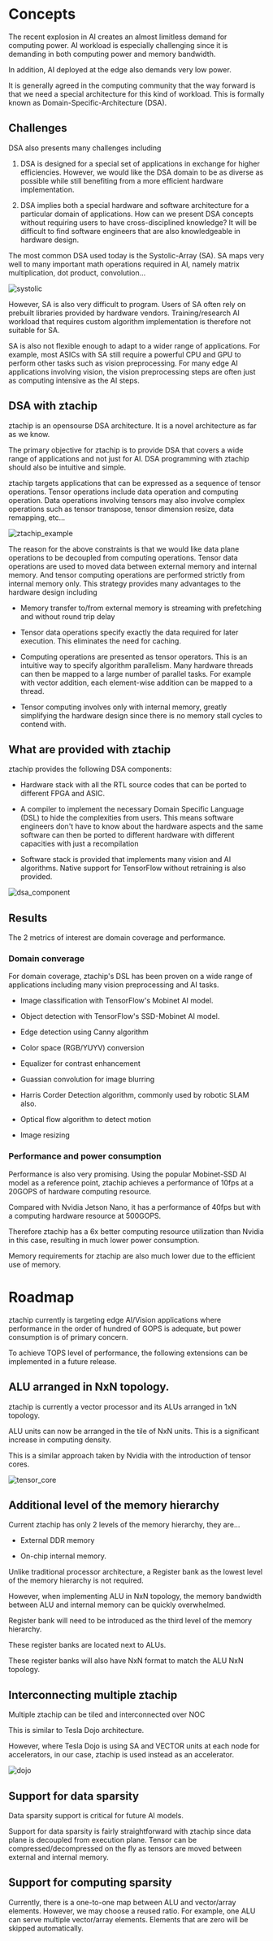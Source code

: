 # Concepts

The recent explosion in AI creates an almost limitless demand for computing power.
AI workload is especially challenging since it is demanding in both computing power
and memory bandwidth.

In addition, AI deployed at the edge also demands very low power.

It is generally agreed in the computing community that the way forward is that we
need a special architecture for this kind of workload. This is formally known as
Domain-Specific-Architecture (DSA).

## Challenges

DSA also presents many challenges including

1. DSA is designed for a special set of applications in exchange for higher efficiencies.
However, we would like the DSA domain to be as diverse as possible while still benefiting
from a more efficient hardware implementation.

2. DSA implies both a special hardware and software architecture for a particular domain of applications. 
How can we present DSA concepts without requiring users to have cross-disciplined knowledge? 
It will be difficult to find software engineers that are also knowledgeable in hardware design.

The most common DSA used today is the Systolic-Array (SA). 
SA maps very well to many important math operations required in AI, namely
matrix multiplication, dot product, convolution...

![systolic](images/systolic.bmp)

However, SA is also very difficult to program. Users of SA often rely on prebuilt 
libraries provided by hardware vendors. Training/research AI workload that requires custom algorithm
implementation is therefore not suitable for SA.

SA is also not flexible enough to adapt to a wider range of applications. For example,
most ASICs with SA still require a powerful CPU and GPU to perform other 
tasks such as vision preprocessing. For many edge AI applications involving vision, 
the vision preprocessing steps are often just as computing intensive as the AI steps.

## DSA with ztachip

ztachip is an opensourse DSA architecture. It is a novel architecture as far as we
know.

The primary objective for ztachip is to provide DSA that covers a wide range of
applications and not just for AI. DSA programming with ztachip should also be intuitive
and simple.

ztachip targets applications that can be expressed as a sequence of tensor operations.
Tensor operations include data operation and computing operation. Data operations involving
tensors may also involve complex operations such as tensor transpose, tensor dimension resize,
data remapping, etc...

![ztachip_example](images/ztachip_app_example.bmp)

The reason for the above constraints is that we would like data plane operations to be
decoupled from computing operations. Tensor data operations are used to moved
data between external memory and internal memory. And tensor computing operations are performed
strictly from internal memory only. This strategy provides many advantages to the hardware
design including

- Memory transfer to/from external memory is streaming with prefetching and without round trip delay

- Tensor data operations specify exactly the data required for later execution. This
eliminates the need for caching.

- Computing operations are presented as tensor operators. This is an intuitive way
to specify algorithm parallelism. Many hardware threads can then be mapped to a large number
of parallel tasks. For example with vector addition, each element-wise addition can be mapped to a thread. 

- Tensor computing involves only with internal memory, greatly simplifying 
the hardware design since there is no memory stall cycles to contend with.

## What are provided with ztachip

ztachip provides the following DSA components:

- Hardware stack with all the RTL source codes that can be ported to different
FPGA and ASIC.

- A compiler to implement the necessary Domain Specific Language (DSL) to
hide the complexities from users. This means software engineers don't have to know
about the hardware aspects and the same software can then be ported to different
hardware with different capacities with just a recompilation

- Software stack is provided that implements many vision and AI algorithms. Native support
for TensorFlow without retraining is also provided.   

![dsa_component](images/dsa_component.bmp)

## Results

The 2 metrics of interest are domain coverage and performance.

### Domain converage

For domain coverage, ztachip's DSL has been proven on a wide range of applications
including many vision preprocessing and AI tasks. 

- Image classification with TensorFlow's Mobinet AI model.

- Object detection with TensorFlow's SSD-Mobinet AI model.

- Edge detection using Canny algorithm  

- Color space (RGB/YUYV) conversion

- Equalizer for contrast enhancement

- Guassian convolution for image blurring

- Harris Corder Detection algorithm, commonly used by robotic SLAM also.

- Optical flow algorithm to detect motion

- Image resizing

### Performance and power consumption

Performance is also very promising. Using the popular Mobinet-SSD AI model as a reference point,
ztachip achieves a performance of 10fps at a 20GOPS of hardware computing resource.

Compared with Nvidia Jetson Nano, it has a performance of 40fps but with a computing hardware resource at 500GOPS.

Therefore ztachip has a 6x better computing resource utilization than Nvidia in this case, resulting in much lower
power consumption.

Memory requirements for ztachip are also much lower due to the efficient use of memory.


# Roadmap

ztachip currently is targeting edge AI/Vision applications where performance in the order of hundred of GOPS is
adequate, but power consumption is of primary concern.

To achieve TOPS level of performance, the following extensions can be implemented in a future release.

## ALU arranged in NxN topology.   

ztachip is currently a vector processor and its ALUs arranged in 1xN topology.

ALU units can now be arranged in the tile of NxN units. This is a significant increase in computing
density.

This is a similar approach taken by Nvidia with the introduction of tensor cores.

![tensor_core](images/tensor_core.bmp)

## Additional level of the memory hierarchy

Current ztachip has only 2 levels of the memory hierarchy, they are...

- External DDR memory 

- On-chip internal memory.

Unlike traditional processor architecture, a Register bank as the lowest level of the memory hierarchy is not required.

However, when implementing ALU in NxN topology, the memory bandwidth between ALU and internal memory can be
quickly overwhelmed. 

Register bank will need to be introduced as the third level of the memory hierarchy. 

These register banks are located next to ALUs. 

These register banks will also have NxN format to match the ALU NxN topology.


## Interconnecting multiple ztachip

Multiple ztachip can be tiled and interconnected over NOC

This is similar to Tesla Dojo architecture.

However, where Tesla Dojo is using SA and VECTOR units at each node for accelerators, 
in our case, ztachip is used instead as an accelerator.

![dojo](images/dojo.bmp)

## Support for data sparsity

Data sparsity support is critical for future AI models.

Support for data sparsity is fairly straightforward with ztachip since data plane
is decoupled from execution plane. Tensor can be compressed/decompressed on the fly
as tensors are moved between external and internal memory.

## Support for computing sparsity

Currently, there is a one-to-one map between ALU and vector/array elements. However, 
we may choose a reused ratio. For example, one ALU can serve multiple vector/array elements.
Elements that are zero will be skipped automatically.

  
